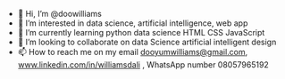 - 👋 Hi, I’m @doowilliams
- 👀 I’m interested in data science, artificial intelligence, web app
- 🌱 I’m currently learning python data science HTML CSS JavaScript
- 💞️ I’m looking to collaborate on data Science artificial intelligent design
- 📫 How to reach me on my email dooyumwilliams@gmail.com, www.linkedin.com/in/williamsdali , WhatsApp number 08057965192

<!---
doowilliams/doowilliams is a ✨ special ✨ repository because its `README.md` (this file) appears on your GitHub profile.
You can click the Preview link to take a look at your changes.
--->

